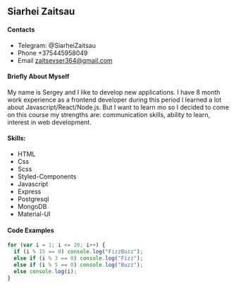 ## Siarhei Zaitsau

#### Contacts

- Telegram: @SiarheiZaitsau
- Phone +375445958049
- Email zaitsevser364@gmail.com

#### Briefly About Myself

My name is Sergey and I like to develop new applications. I have 8 month work experience as a frontend developer during this period I learned a lot about Javascript/React/Node.js. But I want to learn mo so I decided to come on this course my strengths are: communication skills, ability to learn, interest in web development.

#### Skills:

- HTML
- Css
- Scss
- Styled-Components
- Javascript
- Express
- Postgresql
- MongoDB
- Material-UI

#### Code Examples

```javascript
for (var i = 1; i <= 20; i++) {
  if (i % 15 == 0) console.log("FizzBuzz");
  else if (i % 3 == 0) console.log("Fizz");
  else if (i % 5 == 0) console.log("Buzz");
  else console.log(i);
}
```
